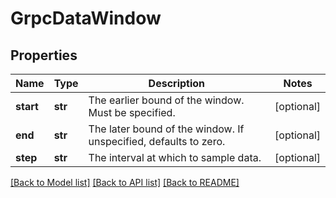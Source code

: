 # GrpcDataWindow

## Properties
Name | Type | Description | Notes
------------ | ------------- | ------------- | -------------
**start** | **str** | The earlier bound of the window. Must be specified. | [optional] 
**end** | **str** | The later bound of the window. If unspecified, defaults to zero. | [optional] 
**step** | **str** | The interval at which to sample data. | [optional] 

[[Back to Model list]](../README.md#documentation-for-models) [[Back to API list]](../README.md#documentation-for-api-endpoints) [[Back to README]](../README.md)


